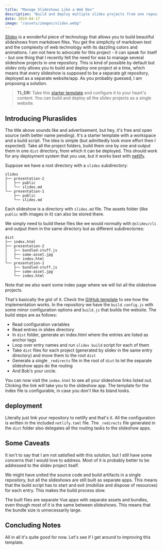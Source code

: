 ```yaml
---
title: "Manage Slideshows Like a Web Dev"
description: "Build and deploy multiple slidev projects from one repository"
date: 2024-04-17
image: "/assets/images/slidev.webp"
---
```


[Slidev](https://sli.dev) is a wonderful piece of technology that allows you to build beautiful slideshows from markdown files.
You get the simplicity of markdown text and the complexity of web technology with its dazzling colors and animations.
I am not here to advocate for this project - it can speak for itself - but one thing that I recently felt the need for
was to manage several slideshow projects in one repository.
This is kind of possible by default but slidev only allows you to build and deploy one project at a time,
which means that every slideshow is supposed to be a separate git repository, deployed as a separate website/app.
As you probably guessed, I am proposing a solution.

> **TL;DR:** Take this [starter template](https://github.com/CondensedMilk7/pluraslides) and configure it to your heart's content.
> You can build and deploy all the slidev projects as a single website.

## Introducing Pluraslides

The title above sounds like and advertisement, but hey, it's free and open source (with better name pending).
It's a starter template with a workspace and a build script.
The idea is simple (but admittedly took more effort then I expected): Take all the project folders,
build them one by one and output them in one `dist` directory, from which it can be deployed.
This should work for any deployment system that you use, but it works best with [netlify](https://netlify.com).

Suppose we have a root directory with a `slides` subdirectory:

```
slides
├── presentation-2
│   ├── public
│   └── slides.md
└── presentation-1
    ├── public
    └── slides.md
```

Each slideshow is a directory with `slides.md` file.
The assets folder (like `public` with images in it) can also be stored there.

We simply need to build these files like we would normally with `@slidev/cli`
and output them in the same directory but as different subdirectories:

```
dist
├── index.html
├── presentation-2
│   ├── bundled-stuff.js
│   ├── some-asset.jpg
│   └── index.html
└── presentation-1
    ├── bundled-stuff.js
    ├── some-asset.jpg
    └── index.html
```

Note that we also want some index page where we will list all the slideshow projects.

That's basically the gist of it. Check the [GitHub template](https://github.com/CondensedMilk7/pluraslides) to see how the implementation works.
In the repository we have the `build.config.js` with some minor configuration options and `build.js` that builds the website.
The build steps are as follows:

- Read configuration variables
- Read entries in slides directory
- In `dist` folder, generate an index.html where the entries are listed as anchor tags
- Loop over entry names and run `slidev build` script for each of them
- Take `dist` files for each project (generated by slidev in the same entry directory) and move them to the root `dist`
- Generate a single `_redirects` file in the root of `dist` to let the separate slideshow apps do the routing
- And Bob's your uncle.

You can now visit the `index.html` to see all your slideshow links listed out. Clicking the link will take you to the slideshow app.
The template for the index file is configurable, in case you don't like its bland looks.

## deployment

Literally just link your repository to netlify and that's it.
All the configuration is written in the included `netlify.toml` file.
The `_redirects` file generated in the `dist` folder also delegates all the routing tasks to the slideshow apps.

## Some Caveats

It isn't to say that I am not satisfied with this solution,
but I still have some concerns that I would love to address.
Most of it is probably better to be addressed to the slidev project itself.

We might have united the source code and build artifacts in a single repository,
but all the slideshows are still built as separate apps.
This means that the build script has to start and exit (mobilize and dispose of resources) for each entry.
This makes the build process slow.

The built files are separate Vue apps with separate assets and bundles,
even though most of it is the same between slideshows.
This means that the bundle size is unnecessarily large.

## Concluding Notes

All in all it's quite good for now. Let's see if I get around to improving this template.
